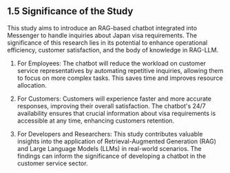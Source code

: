 ## 1.5 Significance of the Study
This study aims to introduce an RAG-based chatbot integrated into Messenger to handle inquiries about Japan visa requirements. The significance of this research lies in its potential to enhance operational efficiency, customer satisfaction, and the body of knowledge in RAG-LLM.

1. For Employees: The chatbot will reduce the workload on customer service representatives by automating repetitive inquiries, allowing them to focus on more complex tasks. This saves time and improves resource allocation.

2. For Customers: Customers will experience faster and more accurate responses, improving their overall satisfaction. The chatbot's 24/7 availability ensures that crucial information about visa requirements is accessible at any time, enhancing customers retention.

3. For Developers and Researchers: This study contributes valuable insights into the application of Retrieval-Augmented Generation (RAG) and Large Language Models (LLMs) in real-world scenarios. The findings can inform the significance of developing a chatbot in the customer service sector.